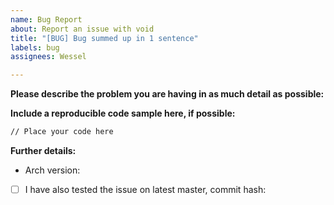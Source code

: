 ```yaml
---
name: Bug Report
about: Report an issue with void
title: "[BUG] Bug summed up in 1 sentence"
labels: bug
assignees: Wessel

---
```


**Please describe the problem you are having in as much detail as possible:**


**Include a reproducible code sample here, if possible:**
```sh
// Place your code here
```

**Further details:**
- Arch version:

<!--
If this applies to you, please check the respective checkbox: [ ] becomes [x].
-->

- [ ] I have also tested the issue on latest master, commit hash:
